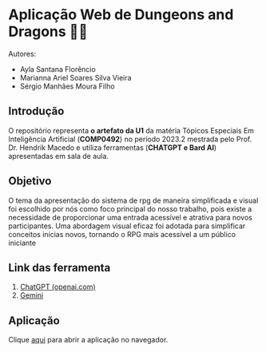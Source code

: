 # Aplicação Web de Dungeons and Dragons :dragon::sparkles:

Autores: 
 - Ayla Santana Florêncio  
 - Marianna Ariel Soares Silva Vieira  
 - Sérgio Manhães Moura Filho
## Introdução

O repositório representa **o artefato da U1** da matéria Tópicos Especiais Em Inteligência Artificial (**COMP0492**) no período 2023.2 mestrada pelo Prof. Dr. Hendrik Macedo e utiliza ferramentas (**CHATGPT e Bard AI**) apresentadas em sala de aula.


## Objetivo 
O tema da apresentação do sistema de rpg de maneira simplificada e visual foi escolhido por nós como foco principal do nosso trabalho, pois existe a necessidade de proporcionar uma entrada acessível e atrativa para novos participantes. Uma abordagem visual eficaz foi adotada para simplificar conceitos inicias novos, tornando o RPG mais acessível a um público iniciante

## Link das ferramenta 

 1. [ChatGPT (openai.com)](https://chat.openai.com/)
 2. [Gemini](https://gemini.google.com)

## Aplicação

Clique [aqui]() para abrir a aplicação no navegador.

